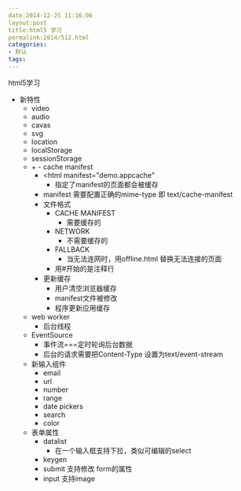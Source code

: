```yaml
---
date:2014-12-25 11:16:06
layout:post
title:html5 学习
permalink:2014/512.html
categories:
- 默认
tags:
---
```



<p> html5学习 </p> 
<ul> 
 <li> 新特性 
  <ul> 
   <li> video </li> 
   <li> audio </li> 
   <li> cavas </li> 
   <li> svg </li> 
   <li> location </li> 
   <li> localStorage </li> 
   <li> sessionStorage </li> 
   <li> + - cache manifest 
    <ul> 
     <li> &lt;html manifest=&quot;demo.appcache&quot; 
      <ul> 
       <li> 指定了manifest的页面都会被缓存 </li> 
      </ul> </li> 
     <li> manifest 需要配置正确的mime-type 即&nbsp;text/cache-manifest </li> 
     <li> 文件格式 
      <ul> 
       <li> CACHE MANIFEST 
        <ul> 
         <li> 需要缓存的 </li> 
        </ul> </li> 
       <li> NETWORK 
        <ul> 
         <li> 不需要缓存的 </li> 
        </ul> </li> 
       <li> FALLBACK 
        <ul> 
         <li> 当无法连网时，用offline.html 替换无法连接的页面 </li> 
        </ul> </li> 
       <li> 用#开始的是注释行 </li> 
      </ul> </li> 
     <li> 更新缓存 
      <ul> 
       <li> 用户清空浏览器缓存 </li> 
       <li> manifest文件被修改 </li> 
       <li> 程序更新应用缓存 </li> 
      </ul> </li> 
    </ul> </li> 
   <li> web worker 
    <ul> 
     <li> 后台线程 </li> 
    </ul> </li> 
   <li> EventSource 
    <ul> 
     <li> 事件流===定时轮询后台数据 </li> 
     <li> 后台的请求需要把Content-Type 设置为text/event-stream </li> 
    </ul> </li> 
   <li> 新输入组件 
    <ul> 
     <li> email </li> 
     <li> url </li> 
     <li> number </li> 
     <li> range </li> 
     <li> date pickers </li> 
     <li> search </li> 
     <li> color </li> 
    </ul> </li> 
   <li> 表单属性 
    <ul> 
     <li> datalist 
      <ul> 
       <li> 在一个输入框支持下拉，类似可编辑的select </li> 
      </ul> </li> 
     <li> keygen </li> 
     <li> submit 支持修改&nbsp;form的属性 </li> 
     <li> input 支持image &nbsp;&nbsp; </li> 
    </ul> </li> 
  </ul> </li> 
</ul>